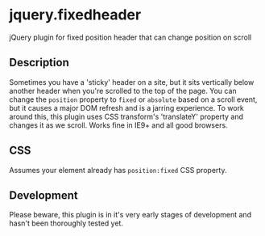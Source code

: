 # jquery.fixedheader
jQuery plugin for fixed position header that can change position on scroll

## Description 
Sometimes you have a 'sticky' header on a site, but it sits vertically below another header when you're scrolled to the top of the page.
You can change the `position` property to `fixed` or `absolute` based on a scroll event, but it causes a major DOM refresh and is a jarring experience.
To work around this, this plugin uses CSS transform's 'translateY' property and changes it as we scroll. 
Works fine in IE9+ and all good browsers.

## CSS
Assumes your element already has `position:fixed` CSS property.

## Development
Please beware, this plugin is in it's very early stages of development and hasn't been thoroughly tested yet.